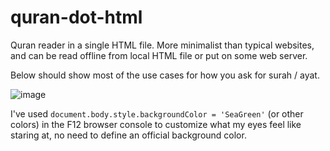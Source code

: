 # quran-dot-html
Quran reader in a single HTML file. More minimalist than typical websites, and can be read offline from local HTML file or put on some web server.

Below should show most of the use cases for how you ask for surah / ayat.

![image](https://user-images.githubusercontent.com/54599694/189545930-3b412087-e355-4acd-ab83-fc9e97de7231.png)

I've used `document.body.style.backgroundColor = 'SeaGreen'` (or other colors) in the F12 browser console to customize what my eyes feel like staring at, no need to define an official background color.
